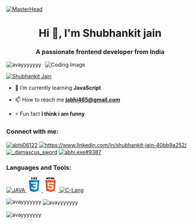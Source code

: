 [![MasterHead](https://i.pinimg.com/originals/0f/25/e4/0f25e4668c1c7740b5ed41835339d67f.gif)](https://avayyyyyyy.io)

<h1 align="center">Hi 👋, I'm Shubhankit jain</h1>
<h3 align="center">A passionate frontend developer from India</h3>
<img src="https://cdn.dribbble.com/users/1708816/screenshots/15637256/media/f9826f0af8a49462f048262a8502035b.gif"  alt="Coding Image" align="right" width="400"

<p align="left"> <img src="https://komarev.com/ghpvc/?username=avayyyyyyy&label=Profile%20views&color=0e75b6&style=flat" alt="avayyyyyyy" /> </p>

<p align="left"> <a href="https://twitter.com/abhi06122" target="blank"><img src="https://img.shields.io/twitter/follow/shubhankit%20jain?logo=twitter&style=for-the-badge" alt="Shubhankit Jain" /></a> </p>

- 🌱 I’m currently learning **JavaScript**

- 📫 How to reach me **jabhi465@gmail.com**

- ⚡ Fun fact **I think i am funny**

<h3 align="left">Connect with me:</h3>
<p align="left">
<a href="https://twitter.com/abhi06122" target="_blank"><img align="center" src="https://raw.githubusercontent.com/rahuldkjain/github-profile-readme-generator/master/src/images/icons/Social/twitter.svg" alt="abhi06122" height="30" width="40" /></a>
<a href="https://www.linkedin.com/in/shubhlovesweb3/" target="_blank"><img align="center" src="https://raw.githubusercontent.com/rahuldkjain/github-profile-readme-generator/master/src/images/icons/Social/linked-in-alt.svg" alt="https://www.linkedin.com/in/shubhankit-jain-40bb9a252/" height="30" width="40" /></a>
<a href="https://instagram.com/avayyy.exe" target="_blank"><img align="center" src="https://raw.githubusercontent.com/rahuldkjain/github-profile-readme-generator/master/src/images/icons/Social/instagram.svg" alt="_damascus_sword" height="30" width="40" /></a>
<a href="https://discord.gg/abhi.exe#9387" target="_blank"><img align="center" src="https://raw.githubusercontent.com/rahuldkjain/github-profile-readme-generator/master/src/images/icons/Social/discord.svg" alt="abhi.exe#9387" height="30" width="40" /></a>
</p>

<h3 align="left">Languages and Tools:</h3>
<p align="left"> <a href="https://www.w3schools.com/java/" target="_blank" rel="noreferrer"> <img src="https://logospng.org/download/java/logo-java-4096.png" alt="JAVA" width="40" height="40"/> </a> <a href="https://www.w3schools.com/css/" target="_blank" rel="noreferrer"> <img src="https://raw.githubusercontent.com/devicons/devicon/master/icons/css3/css3-original-wordmark.svg" alt="css3" width="40" height="40"/> </a> <a href="https://www.w3.org/html/" target="_blank" rel="noreferrer"> <img src="https://raw.githubusercontent.com/devicons/devicon/master/icons/html5/html5-original-wordmark.svg" alt="html5" width="40" height="40"/> </a> <a href="https://www.w3.org/c/" target="_blank" rel="noreferrer"> <img src="https://www.pinclipart.com/picdir/big/539-5392404_transparent-c-language-logo-png-clipart.png" alt="C-Lang" width="37" height="40"/> </a></p>

<p><img align="left" src="https://github-readme-stats.vercel.app/api/top-langs?username=avayyyyyyy&show_icons=true&locale=en&layout=compact" alt="avayyyyyyy" /></p>

<p>&nbsp;<img align="center" src="https://github-readme-stats.vercel.app/api?username=avayyyyyyy&show_icons=true&locale=en" alt="avayyyyyyy" /></p>

<p><img align="center" src="https://github-readme-streak-stats.herokuapp.com/?user=avayyyyyyy&" alt="avayyyyyyy" /></p>
